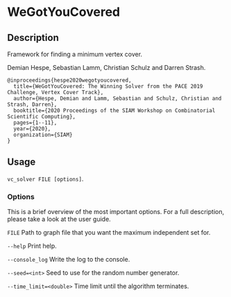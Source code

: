 # WeGotYouCovered #
## Description ##
Framework for finding a minimum vertex cover.

Demian Hespe, Sebastian Lamm, Christian Schulz and Darren Strash.

```
@inproceedings{hespe2020wegotyoucovered,
  title={WeGotYouCovered: The Winning Solver from the PACE 2019 Challenge, Vertex Cover Track},
  author={Hespe, Demian and Lamm, Sebastian and Schulz, Christian and Strash, Darren},
  booktitle={2020 Proceedings of the SIAM Workshop on Combinatorial Scientific Computing},
  pages={1--11},
  year={2020},
  organization={SIAM}
}
```

## Usage ##
`vc_solver FILE [options]`.

### Options ###
This is a brief overview of the most important options.
For a full description, please take a look at the user guide.

`FILE`
Path to graph file that you want the maximum independent set for.

`--help`
Print help.

`--console_log`
Write the log to the console.

`--seed=<int>`
Seed to use for the random number generator.

`--time_limit=<double>`
Time limit until the algorithm terminates.


